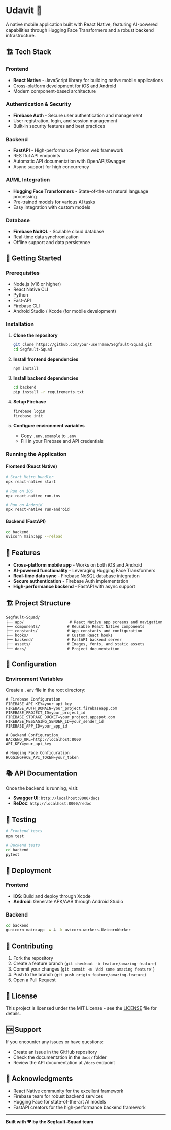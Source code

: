 # Udavit 🚀

A native mobile application built with React Native, featuring AI-powered capabilities through Hugging Face Transformers and a robust backend infrastructure.

## 🏗️ Tech Stack

### Frontend
- **React Native** - JavaScript library for building native mobile applications
- Cross-platform development for iOS and Android
- Modern component-based architecture

### Authentication & Security
- **Firebase Auth** - Secure user authentication and management
- User registration, login, and session management
- Built-in security features and best practices

### Backend
- **FastAPI** - High-performance Python web framework
- RESTful API endpoints
- Automatic API documentation with OpenAPI/Swagger
- Async support for high concurrency

### AI/ML Integration
- **Hugging Face Transformers** - State-of-the-art natural language processing
- Pre-trained models for various AI tasks
- Easy integration with custom models

### Database
- **Firebase NoSQL** - Scalable cloud database
- Real-time data synchronization
- Offline support and data persistence

## 🚀 Getting Started

### Prerequisites
- Node.js (v16 or higher)
- React Native CLI
- Python
- Fast-API
- Firebase CLI
- Android Studio / Xcode (for mobile development)

### Installation

1. **Clone the repository**
   ```bash
   git clone https://github.com/your-username/Segfault-Squad.git
   cd Segfault-Squad
   ```

2. **Install frontend dependencies**
   ```bash
   npm install
   ```

3. **Install backend dependencies**
   ```bash
   cd backend
   pip install -r requirements.txt
   ```

4. **Setup Firebase**
   ```bash
   firebase login
   firebase init
   ```

5. **Configure environment variables**
   - Copy `.env.example` to `.env`
   - Fill in your Firebase and API credentials

### Running the Application

#### Frontend (React Native)
```bash
# Start Metro bundler
npx react-native start

# Run on iOS
npx react-native run-ios

# Run on Android
npx react-native run-android
```

#### Backend (FastAPI)
```bash
cd backend
uvicorn main:app --reload
```

## 📱 Features

- **Cross-platform mobile app** - Works on both iOS and Android
- **AI-powered functionality** - Leveraging Hugging Face Transformers
- **Real-time data sync** - Firebase NoSQL database integration
- **Secure authentication** - Firebase Auth implementation
- **High-performance backend** - FastAPI with async support

## 🏗️ Project Structure

```
Segfault-Squad/
├── app/                    # React Native app screens and navigation
├── components/            # Reusable React Native components
├── constants/             # App constants and configuration
├── hooks/                 # Custom React hooks
├── backend/               # FastAPI backend server
├── assets/                # Images, fonts, and static assets
└── docs/                  # Project documentation
```

## 🔧 Configuration

### Environment Variables
Create a `.env` file in the root directory:

```env
# Firebase Configuration
FIREBASE_API_KEY=your_api_key
FIREBASE_AUTH_DOMAIN=your_project.firebaseapp.com
FIREBASE_PROJECT_ID=your_project_id
FIREBASE_STORAGE_BUCKET=your_project.appspot.com
FIREBASE_MESSAGING_SENDER_ID=your_sender_id
FIREBASE_APP_ID=your_app_id

# Backend Configuration
BACKEND_URL=http://localhost:8000
API_KEY=your_api_key

# Hugging Face Configuration
HUGGINGFACE_API_TOKEN=your_token
```

## 📚 API Documentation

Once the backend is running, visit:
- **Swagger UI**: `http://localhost:8000/docs`
- **ReDoc**: `http://localhost:8000/redoc`

## 🧪 Testing

```bash
# Frontend tests
npm test

# Backend tests
cd backend
pytest
```

## 🚀 Deployment

### Frontend
- **iOS**: Build and deploy through Xcode
- **Android**: Generate APK/AAB through Android Studio

### Backend
```bash
cd backend
gunicorn main:app -w 4 -k uvicorn.workers.UvicornWorker
```

## 🤝 Contributing

1. Fork the repository
2. Create a feature branch (`git checkout -b feature/amazing-feature`)
3. Commit your changes (`git commit -m 'Add some amazing feature'`)
4. Push to the branch (`git push origin feature/amazing-feature`)
5. Open a Pull Request

## 📄 License

This project is licensed under the MIT License - see the [LICENSE](LICENSE) file for details.

## 🆘 Support

If you encounter any issues or have questions:
- Create an issue in the GitHub repository
- Check the documentation in the `docs/` folder
- Review the API documentation at `/docs` endpoint

## 🙏 Acknowledgments

- React Native community for the excellent framework
- Firebase team for robust backend services
- Hugging Face for state-of-the-art AI models
- FastAPI creators for the high-performance backend framework

---

**Built with ❤️ by the Segfault-Squad team**
